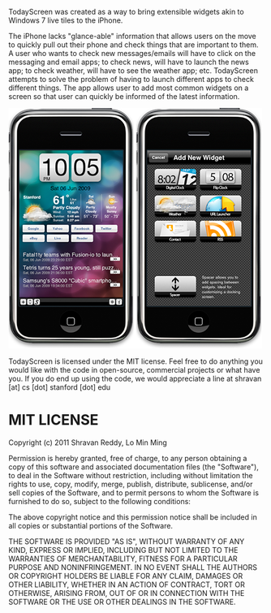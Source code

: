 TodayScreen was created as a way to bring extensible widgets akin to Windows 7 live tiles to the iPhone.

The iPhone lacks "glance-able" information that allows users on the move to quickly pull out their phone and check things that are important to them. A user who wants to check new messages/emails will have to click on the messaging and email apps; to check news, will have to launch the news app; to check weather, will have to see the weather app; etc. TodayScreen attempts to solve the problem of having to launch different apps to check different things. The app allows user to add most common widgets on a screen so that user can quickly be informed of the latest information.

![Alt TodayScreen](TodayScreen.png "TodayScreen")

TodayScreen is licensed under the MIT license. Feel free to do anything you would like with the code in open-source, commercial projects or what have you. If you do end up using the code, we would appreciate a line at shravan [at] cs [dot] stanford [dot] edu

MIT LICENSE
=================================================
Copyright (c) 2011 Shravan Reddy, Lo Min Ming

Permission is hereby granted, free of charge, to any person obtaining a copy of this software and associated documentation files (the "Software"), to deal in the Software without restriction, including without limitation the rights to use, copy, modify, merge, publish, distribute, sublicense, and/or sell copies of the Software, and to permit persons to whom the Software is furnished to do so, subject to the following conditions:

The above copyright notice and this permission notice shall be included in all copies or substantial portions of the Software.

THE SOFTWARE IS PROVIDED "AS IS", WITHOUT WARRANTY OF ANY KIND, EXPRESS OR IMPLIED, INCLUDING BUT NOT LIMITED TO THE WARRANTIES OF MERCHANTABILITY, FITNESS FOR A PARTICULAR PURPOSE AND NONINFRINGEMENT. IN NO EVENT SHALL THE AUTHORS OR COPYRIGHT HOLDERS BE LIABLE FOR ANY CLAIM, DAMAGES OR OTHER LIABILITY, WHETHER IN AN ACTION OF CONTRACT, TORT OR OTHERWISE, ARISING FROM, OUT OF OR IN CONNECTION WITH THE SOFTWARE OR THE USE OR OTHER DEALINGS IN THE SOFTWARE.